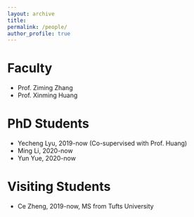 ```yaml
---
layout: archive
title: 
permalink: /people/
author_profile: true
---
```


# Faculty
* Prof. Ziming Zhang
* Prof. Xinming Huang

# PhD Students
* Yecheng Lyu, 2019-now (Co-supervised with Prof. Huang)
* Ming Li, 2020-now
* Yun Yue, 2020-now

# Visiting Students
* Ce Zheng, 2019-now, MS from Tufts University
